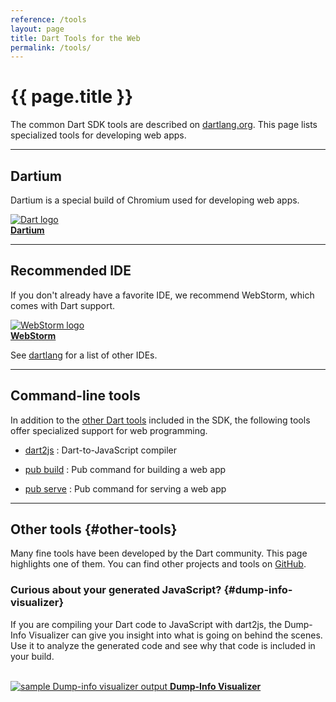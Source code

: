 ```yaml
---
reference: /tools
layout: page
title: Dart Tools for the Web
permalink: /tools/
---
```


# {{ page.title }}

The common Dart SDK tools are described on
[dartlang.org]({{site.dartlang}}/tools).
This page lists specialized tools for developing web apps.

---

<a name="tools"></a>
<h2>Dartium</h2>

Dartium is a special build of Chromium used for developing web apps.

<a href="dartium/">
<img src="{% asset_path 'dartium-logo-48.jpg' %}" alt="Dart logo" /><br>
<b>Dartium</b>
</a>

---

<a name="ides"></a>
<h2>Recommended IDE</h2>

If you don't already have a favorite IDE,
we recommend WebStorm, which comes with Dart support.

<a href="webstorm/">
<img src="{% asset_path 'webstorm.png' %}" alt="WebStorm logo"><br>
<b>WebStorm</b>
</a>

See [dartlang]({{site.dartlang}}/tools/) for a list of other IDEs.

---

<a name="other-tools"></a>
<h2>Command-line tools</h2>

In addition to the [other Dart tools]({{site.dartlang}}/tools)
included in the SDK, the following tools
offer specialized support for web programming.

* [dart2js](dart2js)
: Dart-to-JavaScript compiler

* [pub build](pub/pub-build)
: Pub command for building a web app

* [pub serve](pub/pub-serve)
: Pub command for serving a web app

---

## Other tools {#other-tools}

Many fine tools have been developed by the Dart community.
This page highlights one of them. You can find other projects and tools on
[GitHub](https://github.com/search?l=Dart&q=dart&type=Repositories).

### Curious about your generated JavaScript? {#dump-info-visualizer}

If you are compiling your Dart code to JavaScript with dart2js,
the Dump-Info Visualizer can give you insight into what is going on
behind the scenes.
Use it to analyze the generated code and see why that code is included in
your build.

<a href="https://github.com/dart-lang/dump-info-visualizer"><br>
<img src="{% asset_path 'dump-info-viewer.png' %}" alt="sample Dump-info visualizer output">
<b>Dump-Info Visualizer</b></a>
